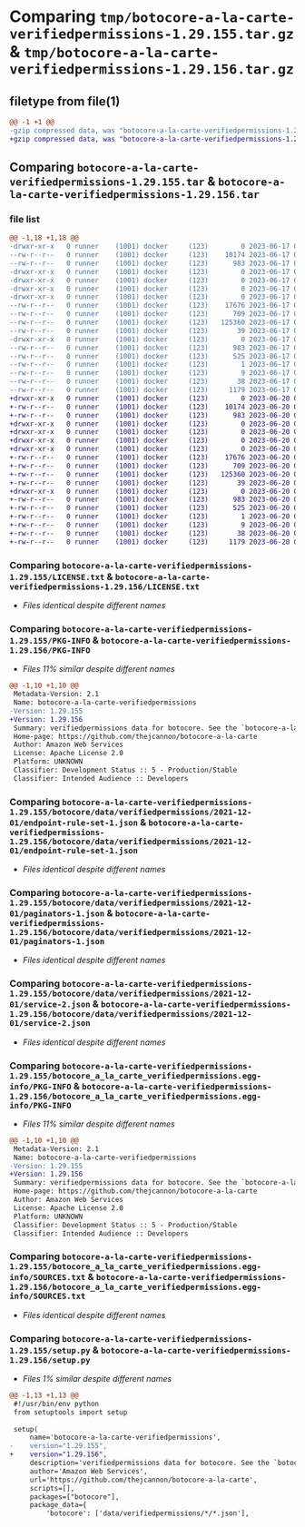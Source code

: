 # Comparing `tmp/botocore-a-la-carte-verifiedpermissions-1.29.155.tar.gz` & `tmp/botocore-a-la-carte-verifiedpermissions-1.29.156.tar.gz`

## filetype from file(1)

```diff
@@ -1 +1 @@
-gzip compressed data, was "botocore-a-la-carte-verifiedpermissions-1.29.155.tar", last modified: Sat Jun 17 01:21:49 2023, max compression
+gzip compressed data, was "botocore-a-la-carte-verifiedpermissions-1.29.156.tar", last modified: Tue Jun 20 01:22:28 2023, max compression
```

## Comparing `botocore-a-la-carte-verifiedpermissions-1.29.155.tar` & `botocore-a-la-carte-verifiedpermissions-1.29.156.tar`

### file list

```diff
@@ -1,18 +1,18 @@
-drwxr-xr-x   0 runner    (1001) docker     (123)        0 2023-06-17 01:21:49.956184 botocore-a-la-carte-verifiedpermissions-1.29.155/
--rw-r--r--   0 runner    (1001) docker     (123)    10174 2023-06-17 01:21:49.000000 botocore-a-la-carte-verifiedpermissions-1.29.155/LICENSE.txt
--rw-r--r--   0 runner    (1001) docker     (123)      983 2023-06-17 01:21:49.956184 botocore-a-la-carte-verifiedpermissions-1.29.155/PKG-INFO
-drwxr-xr-x   0 runner    (1001) docker     (123)        0 2023-06-17 01:21:49.952184 botocore-a-la-carte-verifiedpermissions-1.29.155/botocore/
-drwxr-xr-x   0 runner    (1001) docker     (123)        0 2023-06-17 01:21:49.956184 botocore-a-la-carte-verifiedpermissions-1.29.155/botocore/data/
-drwxr-xr-x   0 runner    (1001) docker     (123)        0 2023-06-17 01:21:49.956184 botocore-a-la-carte-verifiedpermissions-1.29.155/botocore/data/verifiedpermissions/
-drwxr-xr-x   0 runner    (1001) docker     (123)        0 2023-06-17 01:21:49.956184 botocore-a-la-carte-verifiedpermissions-1.29.155/botocore/data/verifiedpermissions/2021-12-01/
--rw-r--r--   0 runner    (1001) docker     (123)    17676 2023-06-17 01:21:04.000000 botocore-a-la-carte-verifiedpermissions-1.29.155/botocore/data/verifiedpermissions/2021-12-01/endpoint-rule-set-1.json
--rw-r--r--   0 runner    (1001) docker     (123)      709 2023-06-17 01:21:04.000000 botocore-a-la-carte-verifiedpermissions-1.29.155/botocore/data/verifiedpermissions/2021-12-01/paginators-1.json
--rw-r--r--   0 runner    (1001) docker     (123)   125360 2023-06-17 01:21:04.000000 botocore-a-la-carte-verifiedpermissions-1.29.155/botocore/data/verifiedpermissions/2021-12-01/service-2.json
--rw-r--r--   0 runner    (1001) docker     (123)       39 2023-06-17 01:21:04.000000 botocore-a-la-carte-verifiedpermissions-1.29.155/botocore/data/verifiedpermissions/2021-12-01/waiters-2.json
-drwxr-xr-x   0 runner    (1001) docker     (123)        0 2023-06-17 01:21:49.956184 botocore-a-la-carte-verifiedpermissions-1.29.155/botocore_a_la_carte_verifiedpermissions.egg-info/
--rw-r--r--   0 runner    (1001) docker     (123)      983 2023-06-17 01:21:49.000000 botocore-a-la-carte-verifiedpermissions-1.29.155/botocore_a_la_carte_verifiedpermissions.egg-info/PKG-INFO
--rw-r--r--   0 runner    (1001) docker     (123)      525 2023-06-17 01:21:49.000000 botocore-a-la-carte-verifiedpermissions-1.29.155/botocore_a_la_carte_verifiedpermissions.egg-info/SOURCES.txt
--rw-r--r--   0 runner    (1001) docker     (123)        1 2023-06-17 01:21:49.000000 botocore-a-la-carte-verifiedpermissions-1.29.155/botocore_a_la_carte_verifiedpermissions.egg-info/dependency_links.txt
--rw-r--r--   0 runner    (1001) docker     (123)        9 2023-06-17 01:21:49.000000 botocore-a-la-carte-verifiedpermissions-1.29.155/botocore_a_la_carte_verifiedpermissions.egg-info/top_level.txt
--rw-r--r--   0 runner    (1001) docker     (123)       38 2023-06-17 01:21:49.956184 botocore-a-la-carte-verifiedpermissions-1.29.155/setup.cfg
--rw-r--r--   0 runner    (1001) docker     (123)     1179 2023-06-17 01:21:49.000000 botocore-a-la-carte-verifiedpermissions-1.29.155/setup.py
+drwxr-xr-x   0 runner    (1001) docker     (123)        0 2023-06-20 01:22:28.277665 botocore-a-la-carte-verifiedpermissions-1.29.156/
+-rw-r--r--   0 runner    (1001) docker     (123)    10174 2023-06-20 01:22:28.000000 botocore-a-la-carte-verifiedpermissions-1.29.156/LICENSE.txt
+-rw-r--r--   0 runner    (1001) docker     (123)      983 2023-06-20 01:22:28.277665 botocore-a-la-carte-verifiedpermissions-1.29.156/PKG-INFO
+drwxr-xr-x   0 runner    (1001) docker     (123)        0 2023-06-20 01:22:28.277665 botocore-a-la-carte-verifiedpermissions-1.29.156/botocore/
+drwxr-xr-x   0 runner    (1001) docker     (123)        0 2023-06-20 01:22:28.277665 botocore-a-la-carte-verifiedpermissions-1.29.156/botocore/data/
+drwxr-xr-x   0 runner    (1001) docker     (123)        0 2023-06-20 01:22:28.277665 botocore-a-la-carte-verifiedpermissions-1.29.156/botocore/data/verifiedpermissions/
+drwxr-xr-x   0 runner    (1001) docker     (123)        0 2023-06-20 01:22:28.277665 botocore-a-la-carte-verifiedpermissions-1.29.156/botocore/data/verifiedpermissions/2021-12-01/
+-rw-r--r--   0 runner    (1001) docker     (123)    17676 2023-06-20 01:21:37.000000 botocore-a-la-carte-verifiedpermissions-1.29.156/botocore/data/verifiedpermissions/2021-12-01/endpoint-rule-set-1.json
+-rw-r--r--   0 runner    (1001) docker     (123)      709 2023-06-20 01:21:37.000000 botocore-a-la-carte-verifiedpermissions-1.29.156/botocore/data/verifiedpermissions/2021-12-01/paginators-1.json
+-rw-r--r--   0 runner    (1001) docker     (123)   125360 2023-06-20 01:21:37.000000 botocore-a-la-carte-verifiedpermissions-1.29.156/botocore/data/verifiedpermissions/2021-12-01/service-2.json
+-rw-r--r--   0 runner    (1001) docker     (123)       39 2023-06-20 01:21:37.000000 botocore-a-la-carte-verifiedpermissions-1.29.156/botocore/data/verifiedpermissions/2021-12-01/waiters-2.json
+drwxr-xr-x   0 runner    (1001) docker     (123)        0 2023-06-20 01:22:28.277665 botocore-a-la-carte-verifiedpermissions-1.29.156/botocore_a_la_carte_verifiedpermissions.egg-info/
+-rw-r--r--   0 runner    (1001) docker     (123)      983 2023-06-20 01:22:28.000000 botocore-a-la-carte-verifiedpermissions-1.29.156/botocore_a_la_carte_verifiedpermissions.egg-info/PKG-INFO
+-rw-r--r--   0 runner    (1001) docker     (123)      525 2023-06-20 01:22:28.000000 botocore-a-la-carte-verifiedpermissions-1.29.156/botocore_a_la_carte_verifiedpermissions.egg-info/SOURCES.txt
+-rw-r--r--   0 runner    (1001) docker     (123)        1 2023-06-20 01:22:28.000000 botocore-a-la-carte-verifiedpermissions-1.29.156/botocore_a_la_carte_verifiedpermissions.egg-info/dependency_links.txt
+-rw-r--r--   0 runner    (1001) docker     (123)        9 2023-06-20 01:22:28.000000 botocore-a-la-carte-verifiedpermissions-1.29.156/botocore_a_la_carte_verifiedpermissions.egg-info/top_level.txt
+-rw-r--r--   0 runner    (1001) docker     (123)       38 2023-06-20 01:22:28.277665 botocore-a-la-carte-verifiedpermissions-1.29.156/setup.cfg
+-rw-r--r--   0 runner    (1001) docker     (123)     1179 2023-06-20 01:22:28.000000 botocore-a-la-carte-verifiedpermissions-1.29.156/setup.py
```

### Comparing `botocore-a-la-carte-verifiedpermissions-1.29.155/LICENSE.txt` & `botocore-a-la-carte-verifiedpermissions-1.29.156/LICENSE.txt`

 * *Files identical despite different names*

### Comparing `botocore-a-la-carte-verifiedpermissions-1.29.155/PKG-INFO` & `botocore-a-la-carte-verifiedpermissions-1.29.156/PKG-INFO`

 * *Files 11% similar despite different names*

```diff
@@ -1,10 +1,10 @@
 Metadata-Version: 2.1
 Name: botocore-a-la-carte-verifiedpermissions
-Version: 1.29.155
+Version: 1.29.156
 Summary: verifiedpermissions data for botocore. See the `botocore-a-la-carte` package for more info.
 Home-page: https://github.com/thejcannon/botocore-a-la-carte
 Author: Amazon Web Services
 License: Apache License 2.0
 Platform: UNKNOWN
 Classifier: Development Status :: 5 - Production/Stable
 Classifier: Intended Audience :: Developers
```

### Comparing `botocore-a-la-carte-verifiedpermissions-1.29.155/botocore/data/verifiedpermissions/2021-12-01/endpoint-rule-set-1.json` & `botocore-a-la-carte-verifiedpermissions-1.29.156/botocore/data/verifiedpermissions/2021-12-01/endpoint-rule-set-1.json`

 * *Files identical despite different names*

### Comparing `botocore-a-la-carte-verifiedpermissions-1.29.155/botocore/data/verifiedpermissions/2021-12-01/paginators-1.json` & `botocore-a-la-carte-verifiedpermissions-1.29.156/botocore/data/verifiedpermissions/2021-12-01/paginators-1.json`

 * *Files identical despite different names*

### Comparing `botocore-a-la-carte-verifiedpermissions-1.29.155/botocore/data/verifiedpermissions/2021-12-01/service-2.json` & `botocore-a-la-carte-verifiedpermissions-1.29.156/botocore/data/verifiedpermissions/2021-12-01/service-2.json`

 * *Files identical despite different names*

### Comparing `botocore-a-la-carte-verifiedpermissions-1.29.155/botocore_a_la_carte_verifiedpermissions.egg-info/PKG-INFO` & `botocore-a-la-carte-verifiedpermissions-1.29.156/botocore_a_la_carte_verifiedpermissions.egg-info/PKG-INFO`

 * *Files 11% similar despite different names*

```diff
@@ -1,10 +1,10 @@
 Metadata-Version: 2.1
 Name: botocore-a-la-carte-verifiedpermissions
-Version: 1.29.155
+Version: 1.29.156
 Summary: verifiedpermissions data for botocore. See the `botocore-a-la-carte` package for more info.
 Home-page: https://github.com/thejcannon/botocore-a-la-carte
 Author: Amazon Web Services
 License: Apache License 2.0
 Platform: UNKNOWN
 Classifier: Development Status :: 5 - Production/Stable
 Classifier: Intended Audience :: Developers
```

### Comparing `botocore-a-la-carte-verifiedpermissions-1.29.155/botocore_a_la_carte_verifiedpermissions.egg-info/SOURCES.txt` & `botocore-a-la-carte-verifiedpermissions-1.29.156/botocore_a_la_carte_verifiedpermissions.egg-info/SOURCES.txt`

 * *Files identical despite different names*

### Comparing `botocore-a-la-carte-verifiedpermissions-1.29.155/setup.py` & `botocore-a-la-carte-verifiedpermissions-1.29.156/setup.py`

 * *Files 1% similar despite different names*

```diff
@@ -1,13 +1,13 @@
 #!/usr/bin/env python
 from setuptools import setup
 
 setup(
     name='botocore-a-la-carte-verifiedpermissions',
-    version="1.29.155",
+    version="1.29.156",
     description='verifiedpermissions data for botocore. See the `botocore-a-la-carte` package for more info.',
     author='Amazon Web Services',
     url='https://github.com/thejcannon/botocore-a-la-carte',
     scripts=[],
     packages=["botocore"],
     package_data={
         'botocore': ['data/verifiedpermissions/*/*.json'],
```

